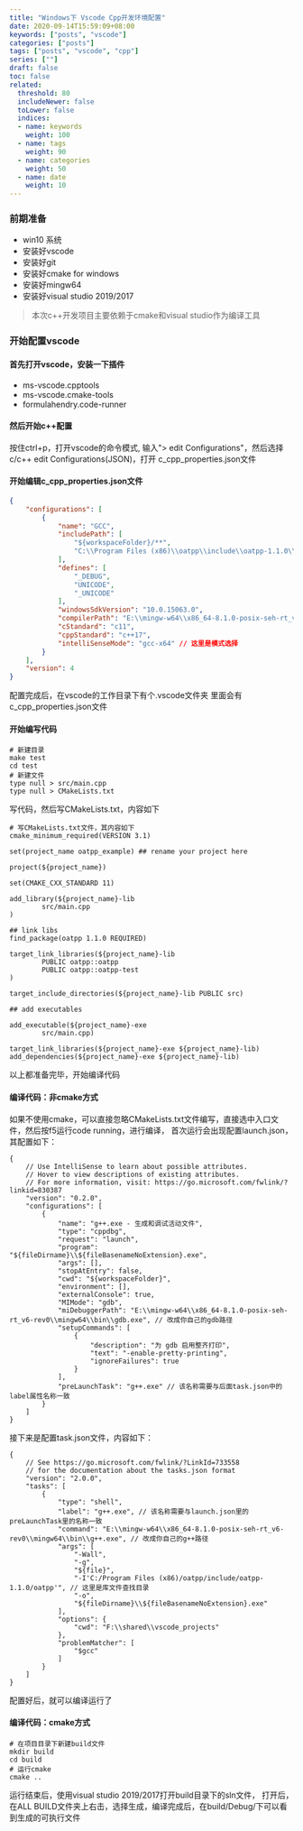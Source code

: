 ```yaml
---
title: "Windows下 Vscode Cpp开发环境配置"
date: 2020-09-14T15:59:09+08:00
keywords: ["posts", "vscode"]
categories: ["posts"]
tags: ["posts", "vscode", "cpp"]
series: [""]
draft: false
toc: false
related:
  threshold: 80
  includeNewer: false
  toLower: false
  indices:
  - name: keywords
    weight: 100
  - name: tags
    weight: 90
  - name: categories
    weight: 50
  - name: date
    weight: 10
---
```


### 前期准备
- win10 系统
- 安装好vscode
- 安装好git
- 安装好cmake for windows
- 安装好mingw64
- 安装好visual studio 2019/2017

> 本次c++开发项目主要依赖于cmake和visual studio作为编译工具
### 开始配置vscode
#### 首先打开vscode，安装一下插件

- ms-vscode.cpptools
- ms-vscode.cmake-tools
- formulahendry.code-runner

#### 然后开始c++配置
按住ctrl+p，打开vscode的命令模式,
输入"> edit Configurations"，然后选择
c/c++ edit Configurations(JSON)，打开
c_cpp_properties.json文件

#### 开始编辑c_cpp_properties.json文件
```json
{
    "configurations": [
        {
            "name": "GCC",
            "includePath": [
                "${workspaceFolder}/**",
                "C:\\Program Files (x86)\\oatpp\\include\\oatpp-1.1.0\\oatpp" // 这里添加第三方库目录
            ],
            "defines": [
                "_DEBUG",
                "UNICODE",
                "_UNICODE"
            ],
            "windowsSdkVersion": "10.0.15063.0",
            "compilerPath": "E:\\mingw-w64\\x86_64-8.1.0-posix-seh-rt_v6-rev0\\mingw64\\bin\\g++.exe", // 这里改成你安装mingw64下的g++.exe文件路径
            "cStandard": "c11",
            "cppStandard": "c++17",
            "intelliSenseMode": "gcc-x64" // 这里是模式选择
        }
    ],
    "version": 4
}
```
配置完成后，在vscode的工作目录下有个.vscode文件夹
里面会有c_cpp_properties.json文件

#### 开始编写代码
```shell script
# 新建目录
make test 
cd test
# 新建文件
type null > src/main.cpp
type null > CMakeLists.txt
```
写代码，然后写CMakeLists.txt，内容如下
```shell script
# 写CMakeLists.txt文件，其内容如下
cmake_minimum_required(VERSION 3.1)

set(project_name oatpp_example) ## rename your project here

project(${project_name})

set(CMAKE_CXX_STANDARD 11)

add_library(${project_name}-lib
        src/main.cpp
)

## link libs
find_package(oatpp 1.1.0 REQUIRED)

target_link_libraries(${project_name}-lib
        PUBLIC oatpp::oatpp
        PUBLIC oatpp::oatpp-test
)

target_include_directories(${project_name}-lib PUBLIC src)

## add executables

add_executable(${project_name}-exe
        src/main.cpp)

target_link_libraries(${project_name}-exe ${project_name}-lib)
add_dependencies(${project_name}-exe ${project_name}-lib)
```
以上都准备完毕，开始编译代码

#### 编译代码：非cmake方式
如果不使用cmake，可以直接忽略CMakeLists.txt文件编写，直接选中入口文件，然后按f5运行code running，进行编译，
首次运行会出现配置launch.json，其配置如下：
```shell script
{
    // Use IntelliSense to learn about possible attributes.
    // Hover to view descriptions of existing attributes.
    // For more information, visit: https://go.microsoft.com/fwlink/?linkid=830387
    "version": "0.2.0",
    "configurations": [
        {
            "name": "g++.exe - 生成和调试活动文件",
            "type": "cppdbg",
            "request": "launch",
            "program": "${fileDirname}\\${fileBasenameNoExtension}.exe",
            "args": [],
            "stopAtEntry": false,
            "cwd": "${workspaceFolder}",
            "environment": [],
            "externalConsole": true,
            "MIMode": "gdb",
            "miDebuggerPath": "E:\\mingw-w64\\x86_64-8.1.0-posix-seh-rt_v6-rev0\\mingw64\\bin\\gdb.exe", // 改成你自己的gdb路径
            "setupCommands": [
                {
                    "description": "为 gdb 启用整齐打印",
                    "text": "-enable-pretty-printing",
                    "ignoreFailures": true
                }
            ],
            "preLaunchTask": "g++.exe" // 该名称需要与后面task.json中的label属性名称一致
        }
    ]
}
```
接下来是配置task.json文件，内容如下：
```shell script
{
    // See https://go.microsoft.com/fwlink/?LinkId=733558
    // for the documentation about the tasks.json format
    "version": "2.0.0",
    "tasks": [
        {
            "type": "shell",
            "label": "g++.exe", // 该名称需要与launch.json里的preLaunchTask里的名称一致
            "command": "E:\\mingw-w64\\x86_64-8.1.0-posix-seh-rt_v6-rev0\\mingw64\\bin\\g++.exe", // 改成你自己的g++路径
            "args": [
                "-Wall",
                "-g",
                "${file}",
                "-I'C:/Program Files (x86)/oatpp/include/oatpp-1.1.0/oatpp'", // 这里是库文件查找目录
                "-o",
                "${fileDirname}\\${fileBasenameNoExtension}.exe"
            ],
            "options": {
                "cwd": "F:\\shared\\vscode_projects"
            },
            "problemMatcher": [
                "$gcc"
            ]
        }
    ]
}
```
配置好后，就可以编译运行了

#### 编译代码：cmake方式

```shell script
# 在项目目录下新建build文件
mkdir build
cd build
# 运行cmake
cmake ..
```
运行结束后，使用visual studio 2019/2017打开build目录下的sln文件，
打开后，在ALL BUILD文件夹上右击，选择生成，编译完成后，在build/Debug/下可以看到生成的可执行文件





